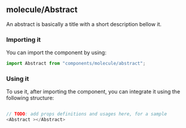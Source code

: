 ## molecule/Abstract

An abstract is basically a title with a short description bellow it.

### Importing it

You can import the component by using:

```js
import Abstract from "components/molecule/abstract";
```

### Using it

To use it, after importing the component, you can integrate it using the following structure:

```js

// TODO: add props definitions and usages here, for a sample
<Abstract ></Abstract>

```